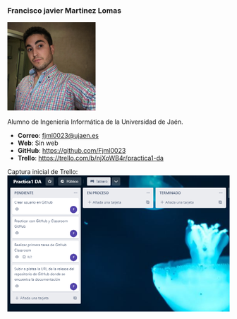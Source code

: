 ### Francisco javier Martinez Lomas
<img src='/IMG_20220617_163200_834.jpg' width='200px'>

Alumno de Ingenieria Informática de la Universidad de Jaén.
* **Correo**: fjml0023@ujaen.es
* **Web**: Sin web
* **GitHub**: https://github.com/Fjml0023
* **Trello**: https://trello.com/b/njXoWB4r/practica1-da

Captura inicial de Trello:
<img src='/Trello inicial.PNG' width=''>
